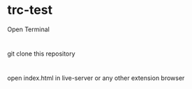 # trc-test

Open Terminal
#
git clone this repository 
#
open index.html in live-server or any other extension browser
